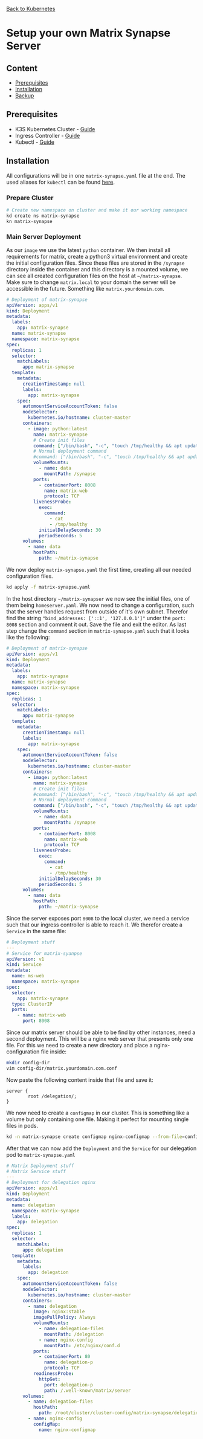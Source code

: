 [Back to Kubernetes](../README.md)

# Setup your own Matrix Synapse Server

## Content
- [Prerequisites](#pre)
- [Installation](#installation)
- [Backup](#backup)

<p id="pre">

## Prerequisites
- K3S Kubernetes Cluster - [Guide](../setup/k3s/README.md)
- Ingress Controller - [Guide](../setup/k3s/ingress-controller.md)
- Kubectl - [Guide](tbd)

<p id="installation">

## Installation
All configurations will be in one `matrix-synapse.yaml` file at the end.
The used aliases for `kubectl` can be found [here](../aliases.md).

### Prepare Cluster
```bash
# Create new namespace on cluster and make it our working namespace
kd create ns matrix-synapse
kn matrix-synapse
```

### Main Server Deployment
As our `image` we use the latest `python` container. 
We then install all requirements for matrix, create a python3 virtual environment and create the initial configuration files. Since these files are stored in the `/synapse` directory inside the container and this directory is a mounted volume, we can see all created configuration files on the host at `~/matrix-synapse`. Make sure to change `matrix.local` to your domain the server will be accessible in the future. Something like `matrix.yourdomain.com`.
```yaml
# Deployment of matrix-synapse
apiVersion: apps/v1
kind: Deployment
metadata:
  labels:
    app: matrix-synapse
  name: matrix-synapse
  namespace: matrix-synapse
spec:
  replicas: 1
  selector:
    matchLabels:
      app: matrix-synapse
  template:
    metadata:
      creationTimestamp: null
      labels:
        app: matrix-synapse
    spec:
      automountServiceAccountToken: false
      nodeSelector:
        kubernetes.io/hostname: cluster-master
      containers:
        - image: python:latest
          name: matrix-synapse
          # Create init files
          command: ["/bin/bash", "-c", "touch /tmp/healthy && apt update && apt install -y build-essential python3-dev libffi-dev python3-pip python3-setuptools sqlite3 libssl-dev virtualenv libjpeg-dev libxslt1-dev && mkdir /env && virtualenv -p python3 /env && source /env/bin/activate && pip install --upgrade pip && pip install --upgrade setuptools && pip install matrix-synapse && cd /synapse && python -m synapse.app.homeserver --server-name matrix.local --config-path homeserver.yaml --generate-config --report-stats=yes && sleep 86400"]
          # Normal deployment command
          #command: ["/bin/bash", "-c", "touch /tmp/healthy && apt update && apt install -y build-essential python3-dev libffi-dev python3-pip python3-setuptools sqlite3 libssl-dev virtualenv libjpeg-dev libxslt1-dev && mkdir /env && virtualenv -p python3 /env && source /env/bin/activate && pip install --upgrade pip && pip install --upgrade setuptools && pip install matrix-synapse && pip install matrix_client && cd /synapse && synctl start && sleep 90000"]
          volumeMounts:
            - name: data
              mountPath: /synapse
          ports:
            - containerPort: 8008
              name: matrix-web
              protocol: TCP
          livenessProbe:
            exec:
              command:
                - cat
                - /tmp/healthy
            initialDelaySeconds: 30
            periodSeconds: 5
      volumes:
        - name: data
          hostPath: 
            path: ~/matrix-synapse

```
We now deploy `matrix-synapse.yaml` the first time, creating all our needed configuration files.
```bash
kd apply -f matrix-synapse.yaml
```

In the host directory `~/matrix-synapser` we now see the initial files, one of them being `homeserver.yaml`.
We now need to change a configuration, such that the server handles request from outside of it's own subnet.
Therefor find the string `"bind_addresses: ['::1', '127.0.0.1']"` under the `port: 8008` section and comment it out. 
Save the file and exit the editor.
As last step change the `command` section in `matrix-synapse.yaml` such that it looks like the following:

```yaml
# Deployment of matrix-synapse
apiVersion: apps/v1
kind: Deployment
metadata:
  labels:
    app: matrix-synapse
  name: matrix-synapse
  namespace: matrix-synapse
spec:
  replicas: 1
  selector:
    matchLabels:
      app: matrix-synapse
  template:
    metadata:
      creationTimestamp: null
      labels:
        app: matrix-synapse
    spec:
      automountServiceAccountToken: false
      nodeSelector:
        kubernetes.io/hostname: cluster-master
      containers:
        - image: python:latest
          name: matrix-synapse
          # Create init files
          #command: ["/bin/bash", "-c", "touch /tmp/healthy && apt update && apt install -y build-essential python3-dev libffi-dev python3-pip python3-setuptools sqlite3 libssl-dev virtualenv libjpeg-dev libxslt1-dev && mkdir /env && virtualenv -p python3 /env && source /env/bin/activate && pip install --upgrade pip && pip install --upgrade setuptools && pip install matrix-synapse && cd /synapse && python -m synapse.app.homeserver --server-name matrix.local --config-path homeserver.yaml --generate-config --report-stats=yes && sleep 86400"]
          # Normal deployment command
          command: ["/bin/bash", "-c", "touch /tmp/healthy && apt update && apt install -y build-essential python3-dev libffi-dev python3-pip python3-setuptools sqlite3 libssl-dev virtualenv libjpeg-dev libxslt1-dev && mkdir /env && virtualenv -p python3 /env && source /env/bin/activate && pip install --upgrade pip && pip install --upgrade setuptools && pip install matrix-synapse && pip install matrix_client && cd /synapse && synctl start && sleep 90000"]
          volumeMounts:
            - name: data
              mountPath: /synapse
          ports:
            - containerPort: 8008
              name: matrix-web
              protocol: TCP
          livenessProbe:
            exec:
              command:
                - cat
                - /tmp/healthy
            initialDelaySeconds: 30
            periodSeconds: 5
      volumes:
        - name: data
          hostPath: 
            path: ~/matrix-synapse
```
Since the server exposes port `8008` to the local cluster, we need a service such that our ingress controller is able to reach it. 
We therefor create a `Service` in the same file:
```yaml
# Deployment stuff 
---
# Service for matrix-syanpse
apiVersion: v1
kind: Service
metadata:
  name: ms-web
  namespace: matrix-synapse
spec:
  selector:
    app: matrix-synapse
  type: ClusterIP
  ports:
    - name: matrix-web
      port: 8008
```

Since our matrix server should be able to be find by other instances, need a second deployment. 
This will be a nginx web server that presents only one file.
For this we need to create a new directory and place a nginx-configuration file inside:

```bash
mkdir config-dir
vim config-dir/matrix.yourdomain.com.conf
```

Now paste the following content inside that file and save it:
```nginx
server {
        root /delegation/;
}
```

We now need to create a `configmap` in our cluster. 
This is something like a volume but only containing one file. 
Making it perfect for mounting single files in pods.
```bash
kd -n matrix-synapse create configmap nginx-configmap --from-file=config-dir
```

After that we can now add the `Deployment` and the `Service` for our delegation pod to `matrix-synapse.yaml`
```yaml
# Matrix Deployment stuff
# Matrix Service stuff
---
# Deployment for delegation nginx
apiVersion: apps/v1
kind: Deployment
metadata:
  name: delegation
  namespace: matrix-synapse
  labels:
    app: delegation
spec:
  replicas: 1
  selector:
    matchLabels:
      app: delegation
  template:
    metadata:
      labels:
        app: delegation
    spec:
      automountServiceAccountToken: false
      nodeSelector:
        kubernetes.io/hostname: cluster-master
      containers:
        - name: delegation
          image: nginx:stable
          imagePullPolicy: Always
          volumeMounts:
            - name: delegation-files
              mountPath: /delegation
            - name: nginx-config
              mountPath: /etc/nginx/conf.d
          ports:
            - containerPort: 80
              name: delegation-p
              protocol: TCP
          readinessProbe: 
            httpGet:
              port: delegation-p
              path: /.well-known/matrix/server
      volumes:
        - name: delegation-files
          hostPath:
            path: /root/cluster/cluster-config/matrix-synapse/delegation
        - name: nginx-config
          configMap:
            name: nginx-configmap